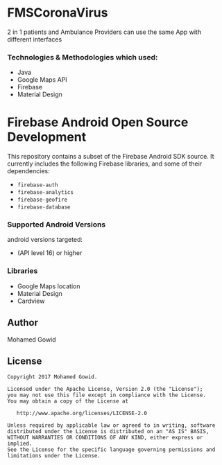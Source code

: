 # FMSCoronaVirus

2 in 1  patients and Ambulance Providers can use the same App with different interfaces


### Technologies & Methodologies which used:

- Java
- Google Maps API
- Firebase
- Material Design


# Firebase Android Open Source Development

This repository contains a subset of the Firebase Android SDK source. It
currently includes the following Firebase libraries, and some of their
dependencies:

  * `firebase-auth`
  * `firebase-analytics`
  * `firebase-geofire`
  * `firebase-database`
  


### Supported Android Versions

android versions targeted:

- (API level 16) or higher


### Libraries

- Google Maps location
- Material Design
- Cardview


## Author
Mohamed Gowid

License
--------


    Copyright 2017 Mohamed Gowid.

    Licensed under the Apache License, Version 2.0 (the "License");
    you may not use this file except in compliance with the License.
    You may obtain a copy of the License at

       http://www.apache.org/licenses/LICENSE-2.0

    Unless required by applicable law or agreed to in writing, software
    distributed under the License is distributed on an "AS IS" BASIS,
    WITHOUT WARRANTIES OR CONDITIONS OF ANY KIND, either express or implied.
    See the License for the specific language governing permissions and
    limitations under the License.
